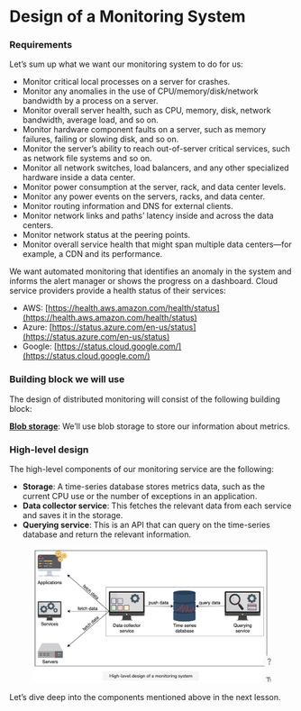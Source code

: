 # Design of a Monitoring System

### Requirements <a href="#requirements-0" id="requirements-0"></a>

Let’s sum up what we want our monitoring system to do for us:

* Monitor critical local processes on a server for crashes.
* Monitor any anomalies in the use of CPU/memory/disk/network bandwidth by a process on a server.
* Monitor overall server health, such as CPU, memory, disk, network bandwidth, average load, and so on.
* Monitor hardware component faults on a server, such as memory failures, failing or slowing disk, and so on.
* Monitor the server’s ability to reach out-of-server critical services, such as network file systems and so on.
* Monitor all network switches, load balancers, and any other specialized hardware inside a data center.
* Monitor power consumption at the server, rack, and data center levels.
* Monitor any power events on the servers, racks, and data center.
* Monitor routing information and DNS for external clients.
* Monitor network links and paths’ latency inside and across the data centers.
* Monitor network status at the peering points.
* Monitor overall service health that might span multiple data centers—for example, a CDN and its performance.

We want automated monitoring that identifies an anomaly in the system and informs the alert manager or shows the progress on a dashboard. Cloud service providers provide a health status of their services:

* AWS: [https://health.aws.amazon.com/health/status](https://health.aws.amazon.com/health/status)
* Azure: [https://status.azure.com/en-us/status](https://status.azure.com/en-us/status)
* Google: [https://status.cloud.google.com/](https://status.cloud.google.com/)

### Building block we will use <a href="#building-block-we-will-use" id="building-block-we-will-use"></a>

The design of distributed monitoring will consist of the following building block:

[**Blob storage**](../blob-store/system-design-a-blob-store.md): We’ll use blob storage to store our information about metrics.

### High-level design <a href="#high-level-design-0" id="high-level-design-0"></a>

The high-level components of our monitoring service are the following:

* **Storage**: A time-series database stores metrics data, such as the current CPU use or the number of exceptions in an application.
* **Data collector service**: This fetches the relevant data from each service and saves it in the storage.
* **Querying service**: This is an API that can query on the time-series database and return the relevant information.

<figure><img src="../.gitbook/assets/Screenshot 2023-09-03 at 12.00.16 AM.png" alt=""><figcaption></figcaption></figure>

Let’s dive deep into the components mentioned above in the next lesson.
